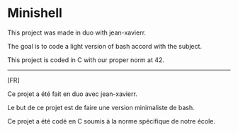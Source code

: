 # Minishell

This project was made in duo with jean-xavierr.

The goal is to code a light version of bash accord with the subject.

This project is coded in C with our proper norm at 42.

---
[FR]

Ce projet a été fait en duo avec jean-xavierr.

Le but de ce projet est de faire une version minimaliste de bash.

Ce projet a été codé en C soumis à la norme spécifique de notre école.
